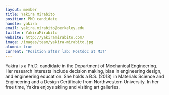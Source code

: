 ```yaml
---
layout: member
title: Yakira Mirabito
position: PhD candidate
handle: yakira
email: yakira.mirabito@berkeley.edu
twitter: YakiraMirabito
website: http://yakiramirabito.com/
image: /images/team/yakira-mirabito.jpg
alumni: true
current: "Position after lab: Postdoc at MIT"
---
```


Yakira is a Ph.D. candidate in the Department of Mechanical Engineering. Her research interests include decision making, bias in engineering design, and engineering education. She holds a B.S. (2018) in Materials Science and Engineering and a Design Certificate from Northwestern University. In her free time, Yakira enjoys skiing and visiting art galleries.
